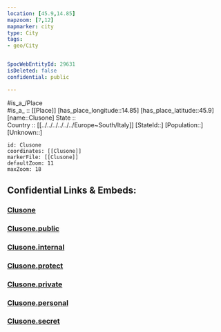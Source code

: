 ```yaml
---
location: [45.9,14.85] 
mapzoom: [7,12] 
mapmarker: city 
type: City
tags:
- geo/City


SpocWebEntityId: 29631
isDeleted: false
confidential: public

---
```

#is_a_/Place  
#is_a_ :: [[Place]] 
[has_place_longitude::14.85] 
[has_place_latitude::45.9] 
[name::Clusone] 
State ::  
Country :: [[../../../../../../Europe~South/Italy]] 
[StateId::] 
[Population::] 
[Unknown::] 


```leaflet
id: Clusone
coordinates: [[Clusone]] 
markerFile: [[Clusone]] 
defaultZoom: 11 
maxZoom: 18
```


## Confidential Links & Embeds: 

### [Clusone](/_Standards/Earth/Continent/Europe/Europe~Central/Slovenia/Regions~Slovenia/Osrednje_slovenska/counties~Osrednjeslovenska/Ivancna_Gorica/City/Clusone.md) 

### [Clusone.public](/_public/Earth/Continent/Europe/Europe~Central/Slovenia/Regions~Slovenia/Osrednje_slovenska/counties~Osrednjeslovenska/Ivancna_Gorica/City/Clusone.public.md) 

### [Clusone.internal](/_internal/Earth/Continent/Europe/Europe~Central/Slovenia/Regions~Slovenia/Osrednje_slovenska/counties~Osrednjeslovenska/Ivancna_Gorica/City/Clusone.internal.md) 

### [Clusone.protect](/_protect/Earth/Continent/Europe/Europe~Central/Slovenia/Regions~Slovenia/Osrednje_slovenska/counties~Osrednjeslovenska/Ivancna_Gorica/City/Clusone.protect.md) 

### [Clusone.private](/_private/Earth/Continent/Europe/Europe~Central/Slovenia/Regions~Slovenia/Osrednje_slovenska/counties~Osrednjeslovenska/Ivancna_Gorica/City/Clusone.private.md) 

### [Clusone.personal](/_personal/Earth/Continent/Europe/Europe~Central/Slovenia/Regions~Slovenia/Osrednje_slovenska/counties~Osrednjeslovenska/Ivancna_Gorica/City/Clusone.personal.md) 

### [Clusone.secret](/_secret/Earth/Continent/Europe/Europe~Central/Slovenia/Regions~Slovenia/Osrednje_slovenska/counties~Osrednjeslovenska/Ivancna_Gorica/City/Clusone.secret.md)

